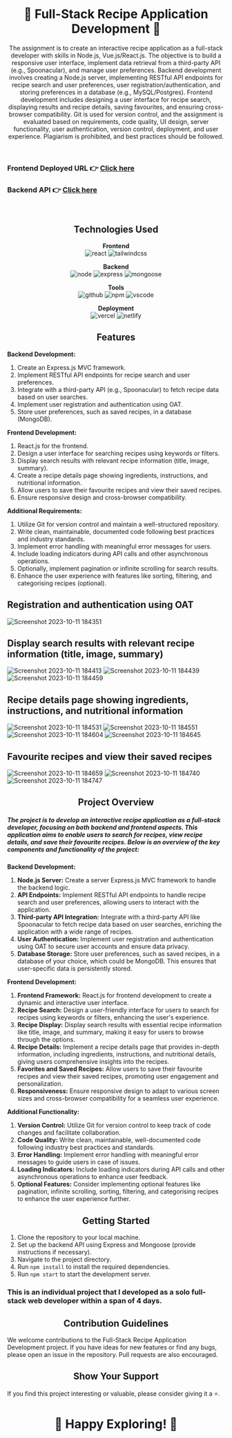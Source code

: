 <h1 align="center">🍜 Full-Stack Recipe Application Development 🍜</h1>

<p align="center" text="justify">
The assignment is to create an interactive recipe application as a full-stack developer with skills in Node.js, Vue.js/React.js. The objective is to build a responsive user interface, implement data retrieval from a third-party API (e.g., Spoonacular), and manage user preferences. Backend development involves creating a Node.js server, implementing RESTful API endpoints for recipe search and user preferences, user registration/authentication, and storing preferences in a database (e.g., MySQL/Postgres). Frontend development includes designing a user interface for recipe search, displaying results and recipe details, saving favourites, and ensuring cross-browser compatibility. Git is used for version control, and the assignment is evaluated based on requirements, code quality, UI design, server functionality, user authentication, version control, deployment, and user experience. Plagiarism is prohibited, and best practices should be followed.
</p>

<br/>

### Frontend Deployed URL 👉 [Click here](https://webledger-recipe-assign.vercel.app/)

### Backend API 👉 [Click here](https://recipe-webledger-api.onrender.com/)

<br/>

<h2 align="center">Technologies Used</h2>

<p align="center">
  <b>Frontend</b><br>
  <img src="https://img.shields.io/badge/react-%23323330.svg?style=for-the-badge&logo=react&logoColor=%23F7DF1E" alt="react">
  <img src="https://img.shields.io/badge/tailwindcss-%2338B2AC.svg?style=for-the-badge&logo=tailwind-css&logoColor=white" alt="tailwindcss">
</p>

<p align="center">
  <b>Backend</b><br>
  <img src="https://img.shields.io/badge/nodejs-%2338B2AC.svg?style=for-the-badge&logo=node.js&logoColor=white" alt="node">
  <img src="https://img.shields.io/badge/expressjs-%777BB4.svg?style=for-the-badge&logo=express.js&logoColor=white" alt="express">
  <img src="https://img.shields.io/badge/mongoose-%2300f.svg?style=for-the-badge&logo=mongoose&logoColor=white" alt="mongoose">
</p>

<p align="center">
  <b>Tools</b><br>
  <img src="https://img.shields.io/badge/GitHub-100000?style=for-the-badge&logo=github&logoColor=white" alt="github">
  <img src="https://img.shields.io/badge/NPM-%23000000.svg?style=for-the-badge&logo=npm&logoColor=white" alt="npm">
  <img src="https://img.shields.io/badge/Visual%20Studio-5C2D91.svg?style=for-the-badge&logo=visual-studio&logoColor=white" alt="vscode">
</p>

<p align="center">
  <b>Deployment</b><br>
  <img src="https://img.shields.io/badge/vercel-%23000000.svg?style=for-the-badge&logo=vercel&logoColor=white" alt="vercel">
  <img src="https://img.shields.io/badge/netlify-%23000000.svg?style=for-the-badge&logo=netlify&logoColor=#00C7B7" alt="netlify">
</p>

<h2 align="center">Features</h2>

**Backend Development:**
1. Create an Express.js MVC framework.
2. Implement RESTful API endpoints for recipe search and user preferences.
3. Integrate with a third-party API (e.g., Spoonacular) to fetch recipe data based on user searches.
4. Implement user registration and authentication using OAT.
5. Store user preferences, such as saved recipes, in a database (MongoDB).

**Frontend Development:**
1. React.js for the frontend.
2. Design a user interface for searching recipes using keywords or filters.
3. Display search results with relevant recipe information (title, image, summary).
4. Create a recipe details page showing ingredients, instructions, and nutritional information.
5. Allow users to save their favourite recipes and view their saved recipes.
6. Ensure responsive design and cross-browser compatibility.

**Additional Requirements:**
1. Utilize Git for version control and maintain a well-structured repository.
2. Write clean, maintainable, documented code following best practices and industry standards.
3. Implement error handling with meaningful error messages for users.
4. Include loading indicators during API calls and other asynchronous operations.
5. Optionally, implement pagination or infinite scrolling for search results.
6. Enhance the user experience with features like sorting, filtering, and categorising recipes (optional).

## Registration and authentication using OAT
![Screenshot 2023-10-11 184351](https://github.com/AyushiVashisth/webledger-assignment/assets/107119119/4254549c-74ea-4b07-8917-9179ec73e76a)

## Display search results with relevant recipe information (title, image, summary)
![Screenshot 2023-10-11 184413](https://github.com/AyushiVashisth/webledger-assignment/assets/107119119/72f82934-652f-4137-b21a-2ba4fba62be9)
![Screenshot 2023-10-11 184439](https://github.com/AyushiVashisth/webledger-assignment/assets/107119119/ee06ac87-2bb0-413d-9b52-aff6cfc37cb9)
![Screenshot 2023-10-11 184459](https://github.com/AyushiVashisth/webledger-assignment/assets/107119119/fe601f58-cde5-45bf-a0f3-1ebb6fe149fd)

## Recipe details page showing ingredients, instructions, and nutritional information
![Screenshot 2023-10-11 184531](https://github.com/AyushiVashisth/webledger-assignment/assets/107119119/d7a04a64-ba30-467b-9048-26538edb72f5)
![Screenshot 2023-10-11 184551](https://github.com/AyushiVashisth/webledger-assignment/assets/107119119/65ab9b21-1f3f-49f7-b850-6776549f2f31)
![Screenshot 2023-10-11 184604](https://github.com/AyushiVashisth/webledger-assignment/assets/107119119/a3bb0c27-a16c-4573-b0df-ee834f4de903)
![Screenshot 2023-10-11 184645](https://github.com/AyushiVashisth/webledger-assignment/assets/107119119/cdd625a4-3a9d-4ae8-b7e9-882dfcc142f5)

## Favourite recipes and view their saved recipes
![Screenshot 2023-10-11 184659](https://github.com/AyushiVashisth/webledger-assignment/assets/107119119/0facd247-cfda-4501-80de-172b08bdfc0f)
![Screenshot 2023-10-11 184740](https://github.com/AyushiVashisth/webledger-assignment/assets/107119119/9dbbf7ef-38b3-4e66-a609-7daf560a5580)
![Screenshot 2023-10-11 184747](https://github.com/AyushiVashisth/webledger-assignment/assets/107119119/bd5e0cf4-4e23-4efc-99a8-1faab6901b0f)


<h2 align="center">Project Overview</h2>
<h5>The project is to develop an interactive recipe application as a full-stack developer, focusing on both backend and frontend aspects. This application aims to enable users to search for recipes, view recipe details, and save their favourite recipes. Below is an overview of the key components and functionality of the project:</h5>

**Backend Development:**
1. **Node.js Server:** Create a server Express.js MVC framework to handle the backend logic.
2. **API Endpoints:** Implement RESTful API endpoints to handle recipe search and user preferences, allowing users to interact with the application.
3. **Third-party API Integration:** Integrate with a third-party API like Spoonacular to fetch recipe data based on user searches, enriching the application with a wide range of recipes.
4. **User Authentication:** Implement user registration and authentication using OAT to secure user accounts and ensure data privacy.
5. **Database Storage:** Store user preferences, such as saved recipes, in a database of your choice, which could be MongoDB. This ensures that user-specific data is persistently stored.

**Frontend Development:**
1. **Frontend Framework:** React.js for frontend development to create a dynamic and interactive user interface.
2. **Recipe Search:** Design a user-friendly interface for users to search for recipes using keywords or filters, enhancing the user's experience.
3. **Recipe Display:** Display search results with essential recipe information like title, image, and summary, making it easy for users to browse through the options.
4. **Recipe Details:** Implement a recipe details page that provides in-depth information, including ingredients, instructions, and nutritional details, giving users comprehensive insights into the recipes.
5. **Favorites and Saved Recipes:** Allow users to save their favourite recipes and view their saved recipes, promoting user engagement and personalization.
6. **Responsiveness:** Ensure responsive design to adapt to various screen sizes and cross-browser compatibility for a seamless user experience.

**Additional Functionality:**
1. **Version Control:** Utilize Git for version control to keep track of code changes and facilitate collaboration.
2. **Code Quality:** Write clean, maintainable, well-documented code following industry best practices and standards.
3. **Error Handling:** Implement error handling with meaningful error messages to guide users in case of issues.
4. **Loading Indicators:** Include loading indicators during API calls and other asynchronous operations to enhance user feedback.
5. **Optional Features:** Consider implementing optional features like pagination, infinite scrolling, sorting, filtering, and categorising recipes to enhance the user experience further.

<h2 align="center">Getting Started</h2>

1. Clone the repository to your local machine.
2. Set up the backend API using Express and Mongoose (provide instructions if necessary).
3. Navigate to the project directory.
4. Run `npm install` to install the required dependencies.
5. Run `npm start` to start the development server.

<h3>This is an individual project that I developed as a solo full-stack web developer within a span of 4 days.</h3>

<h2 align="center">Contribution Guidelines</h2>

We welcome contributions to the Full-Stack Recipe Application Development project. If you have ideas for new features or find any bugs, please open an issue in the repository. Pull requests are also encouraged.

<h2 align="center">Show Your Support</h2>

If you find this project interesting or valuable, please consider giving it a ⭐️.

<h1 align="center">🍜 Happy Exploring! 🍜</h1>
